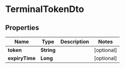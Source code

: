 

# TerminalTokenDto

## Properties

Name | Type | Description | Notes
------------ | ------------- | ------------- | -------------
**token** | **String** |  |  [optional]
**expiryTime** | **Long** |  |  [optional]



